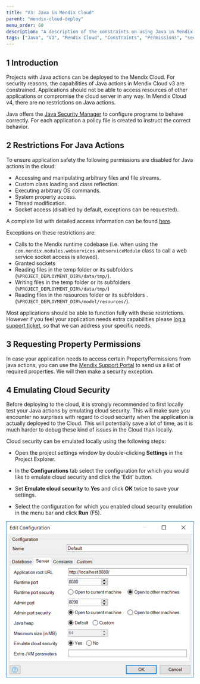 ```yaml
---
title: "V3: Java in Mendix Cloud"
parent: "mendix-cloud-deploy"
menu_order: 60
description: "A description of the constraints on using Java in Mendix Cloud v3"
tags: ["Java", "V3", "Mendix Cloud", "Constraints", "Permissions", "security", "Access"]
---
```


## 1 Introduction

Projects with Java actions can be deployed to the Mendix Cloud. For security reasons, the capabilities of Java actions in Mendix Cloud v3 are constrained. Applications should not be able to access resources of other applications or compromise the cloud server in any way. In Mendix Cloud v4, there are no restrictions on Java actions.

Java offers the [Java Security Manager](http://download.oracle.com/javase/tutorial/essential/environment/security.html "Java Security Manager") to configure programs to behave correctly. For each application a policy file is created to instruct the correct behavior.

## 2 Restrictions For Java Actions

To ensure application safety the following permissions are disabled for Java actions in the cloud:

*   Accessing and manipulating arbitrary files and file streams.
*   Custom class loading and class reflection.
*   Executing arbitrary OS commands.
*   System property access.
*   Thread modification.
*   Socket access (disabled by default, exceptions can be requested).

A complete list with detailed access information can be found [here](https://docs.oracle.com/javase/8/docs/technotes/guides/security/permissions.html#PermsAndMethods).

Exceptions on these restrictions are:

*   Calls to the Mendix runtime codebase (i.e. when using the `com.mendix.modules.webservices.WebserviceModule` class to call a web service socket access is allowed).
*   Granted sockets
*   Reading files in the temp folder or its subfolders (`%PROJECT_DEPLOYMENT_DIR%/data/tmp/`).
*   Writing files in the temp folder or its subfolders (`%PROJECT_DEPLOYMENT_DIR%/data/tmp/`)
*   Reading files in the resources folder or its subfolders .(`%PROJECT_DEPLOYMENT_DIR%/model/resources/`).

Most applications should be able to function fully with these restrictions. However if you feel your application needs extra capabilities please [log a support ticket](https://support.mendix.com/), so that we can address your specific needs.

## 3 Requesting Property Permissions

In case your application needs to access certain PropertyPermissions from java actions, you can use the [Mendix Support Portal](https://support.mendix.com/) to send us a list of required properties. We will then make a security exception.

## 4 Emulating Cloud Security

Before deploying to the cloud, it is strongly recommended to first locally test your Java actions by emulating cloud security. This will make sure you encounter no surprises with regard to cloud security when the application is actually deployed to the Cloud. This will potentially save a lot of time, as it is much harder to debug these kind of issues in the Cloud than locally.

Cloud security can be emulated locally using the following steps:

*   Open the project settings window by double-clicking **Settings** in the Project Explorer.

*   In the **Configurations** tab select the configuration for which you would like to emulate cloud security and click the 'Edit' button.

*   Set **Emulate cloud security** to **Yes** and click **OK** twice to save your settings.

*   Select the configuration for which you enabled cloud security emulation in the menu bar and click **Run** (F5).

![](attachments/java-in-the-cloud/4325407.png)
